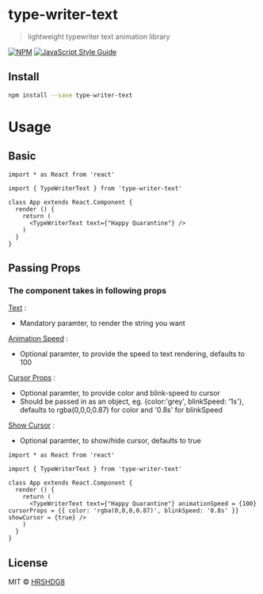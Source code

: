 # type-writer-text

> lightweight typewriter text animation library

[![NPM](https://img.shields.io/npm/v/type-writer-text.svg)](https://www.npmjs.com/package/type-writer-text) [![JavaScript Style Guide](https://img.shields.io/badge/code_style-standard-brightgreen.svg)](https://standardjs.com)

## Install

```bash
npm install --save type-writer-text
```

# Usage

## Basic
```tsx
import * as React from 'react'

import { TypeWriterText } from 'type-writer-text'

class App extends React.Component {
  render () {
    return (
      <TypeWriterText text={"Happy Quarantine"} />
    )
  }
}
```
## Passing Props
<h3>The component takes in following props</h3>
<u>Text</u> :
<ul>
<li> Mandatory paramter, to render the string you want
</ul>

<u>Animation Speed</u> :
<ul>
<li> Optional paramter, to provide the speed to text rendering, defaults to 100
</ul>

<u>Cursor Props</u> :
<ul>
<li> Optional paramter, to provide color and blink-speed to cursor
<li> Should be passed in as an object, eg. {color:'grey', blinkSpeed: '1s'}, defaults to rgba(0,0,0,0.87) for color and '0.8s' for blinkSpeed
</ul>
<u>Show Cursor</u> :
<ul>
<li> Optional paramter, to show/hide cursor, defaults to true
</ul>

```tsx
import * as React from 'react'

import { TypeWriterText } from 'type-writer-text'

class App extends React.Component {
  render () {
    return (
      <TypeWriterText text={"Happy Quarantine"} animationSpeed = {100} cursorProps = {{ color: 'rgba(0,0,0,0.87)', blinkSpeed: '0.8s' }} showCursor = {true} />
    )
  }
}
```

## License

MIT © [HRSHDG8](https://github.com/HRSHDG8)
